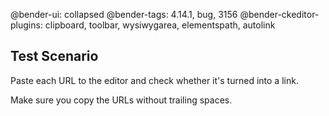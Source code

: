 @bender-ui: collapsed
@bender-tags: 4.14.1, bug, 3156
@bender-ckeditor-plugins: clipboard, toolbar, wysiwygarea, elementspath, autolink

## Test Scenario

Paste each URL to the editor and check whether it's turned into a link.


Make sure you copy the URLs without trailing spaces.
